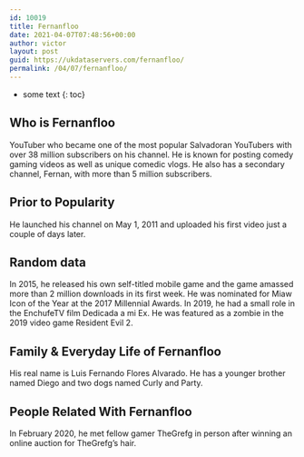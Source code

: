 ```yaml
---
id: 10019
title: Fernanfloo
date: 2021-04-07T07:48:56+00:00
author: victor
layout: post
guid: https://ukdataservers.com/fernanfloo/
permalink: /04/07/fernanfloo/
---
```


* some text
{: toc}


## Who is Fernanfloo



YouTuber who became one of the most popular Salvadoran YouTubers with over 38 million subscribers on his channel. He is known for posting comedy gaming videos as well as unique comedic vlogs. He also has a secondary channel, Fernan, with more than 5 million subscribers. 

                
                
                
## Prior to Popularity



He launched his channel on May 1, 2011 and uploaded his first video just a couple of days later.

                
                
                
## Random data



In 2015, he released his own self-titled mobile game and the game amassed more than 2 million downloads in its first week. He was nominated for Miaw Icon of the Year at the 2017 Millennial Awards. In 2019, he had a small role in the EnchufeTV film Dedicada a mi Ex. He was featured as a zombie in the 2019 video game Resident Evil 2. 

                
                
                
## Family & Everyday Life of Fernanfloo



His real name is Luis Fernando Flores Alvarado. He has a younger brother named Diego and two dogs named Curly and Party. 

                
                
                
## People Related With Fernanfloo



In February 2020, he met fellow gamer TheGrefg in person after winning an online auction for TheGrefg&#8217;s hair. 

                
              
            
          
          
          